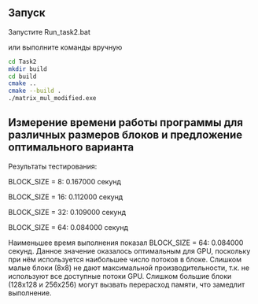 ## Запуск
Запустите Run_task2.bat

или выполните команды вручную

```bash
cd Task2
mkdir build
cd build
cmake ..
cmake --build .
./matrix_mul_modified.exe
```

## Измерение времени работы программы для различных размеров блоков и предложение оптимального варианта
Результаты тестирования:

BLOCK_SIZE = 8:  0.167000 секунд

BLOCK_SIZE = 16: 0.112000 секунд

BLOCK_SIZE = 32: 0.109000 секунд

BLOCK_SIZE = 64: 0.084000 секунд

Наименьшее время выполнения показал BLOCK_SIZE = 64: 0.084000 секунд. Данное значение оказалось оптимальным для GPU, поскольку при нём используется наибольшее число потоков в блоке.
Слишком малые блоки (8x8) не дают максимальной производительности, т.к. не используют все доступные потоки GPU.
Слишком большие блоки (128x128 и 256x256) могут вызвать перерасход памяти, что замедлит выполнение. 